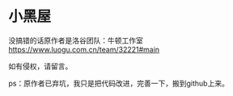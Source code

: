 # 小黑屋

没搞错的话原作者是洛谷团队：牛顿工作室
https://www.luogu.com.cn/team/32221#main

如有侵权，请留言。



ps：原作者已弃坑，我只是把代码改进，完善一下，搬到github上来。
